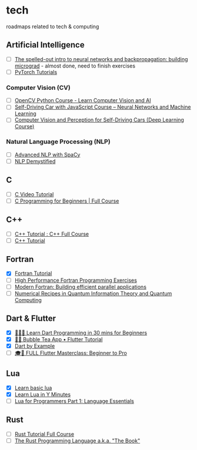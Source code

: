 # tech

roadmaps related to tech & computing

## Artificial Intelligence

- [ ] [The spelled-out intro to neural networks and backpropagation: building micrograd](https://www.youtube.com/watch?v=VMj-3S1tku0)
      - almost done, need to finish exercises
- [ ] [PyTorch Tutorials](https://www.youtube.com/playlist?list=PLhhyoLH6IjfxeoooqP9rhU3HJIAVAJ3Vz)

### Computer Vision (CV)

- [ ] [OpenCV Python Course - Learn Computer Vision and AI](https://www.youtube.com/watch?v=P4Z8_qe2Cu0)
- [ ] [Self-Driving Car with JavaScript Course – Neural Networks and Machine Learning](https://www.youtube.com/watch?v=Rs_rAxEsAvI)
- [ ] [Computer Vision and Perception for Self-Driving Cars (Deep Learning Course)](https://www.youtube.com/watch?v=cPOtULagNnI)

### Natural Language Processing (NLP)

- [ ] [Advanced NLP with SpaCy](https://course.spacy.io/en/)
- [ ] [NLP Demystified](https://www.youtube.com/playlist?list=PLw3N0OFSAYSEC_XokEcX8uzJmEZSoNGuS)

## C

- [ ] [C Video Tutorial](https://www.youtube.com/playlist?list=PLwa5Mb0ZeviUfnVBzX7QRJCdzirqOPsXO)
- [ ] [C Programming for Beginners | Full Course](https://www.youtube.com/watch?v=ssJY5MDLjlo)

## C++

- [ ] [C++ Tutorial : C++ Full Course](https://www.youtube.com/watch?v=6y0bp-mnYU0)
- [ ] [C++ Tutorial](https://www.youtube.com/playlist?list=PLGLfVvz_LVvQ9S8YSV0iDsuEU8v11yP9M)

## Fortran

- [x] [Fortran Tutorial](https://www.youtube.com/watch?v=__2UgFNYgf8&t=748s)
- [ ] [High Performance Fortran Programming Exercises](https://www.phys.uri.edu/~nigh/HTMLHPFCourse/HTMLHPFCourseQuestions.html)
- [ ] [Modern Fortran: Building efficient parallel applications](https://g.co/kgs/CfQHqTy)
- [ ] [Numerical Recipes in Quantum Information Theory and Quantum Computing](https://g.co/kgs/pg63y67)

## Dart & Flutter

- [x] [👨🏽‍💻 Learn Dart Programming in 30 mins for Beginners](https://www.youtube.com/watch?v=ho8VD4HTRJI)
- [x] [📱🧋 Bubble Tea App • Flutter Tutorial](https://www.youtube.com/watch?v=Lm_XCijreJk)
- [x] [Dart by Example](https://www.jpryan.me/dartbyexample/)
- [ ] [🎓📱 FULL Flutter Masterclass: Beginner to Pro](https://www.youtube.com/watch?v=TclK5gNM_PM&t=17598s)

## Lua

- [x] [Learn basic lua](https://nvchad.com/docs/quickstart/learn-lua/)
- [x] [Learn Lua in Y Minutes](https://learnxinyminutes.com/docs/lua/)
- [ ] [Lua for Programmers Part 1: Language Essentials](https://ebens.me/posts/lua-for-programmers-part-1/)

## Rust

- [ ] [Rust Tutorial Full Course](https://www.youtube.com/watch?v=ygL_xcavzQ4)
- [ ] [The Rust Programming Language a.k.a. "The Book"](https://doc.rust-lang.org/book/)
